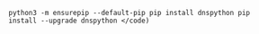 <code>python3 -m ensurepip --default-pip
pip install dnspython
pip install --upgrade dnspython
</code)

